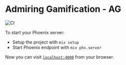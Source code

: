 # Admiring Gamification - AG

![CI](https://github.com/jakyns/admiring-gamification/workflows/Elixir%20CI/badge.svg?branch=master)

To start your Phoenix server:

  * Setup the project with `mix setup`
  * Start Phoenix endpoint with `mix phx.server`

Now you can visit [`localhost:4000`](http://localhost:4000) from your browser.
